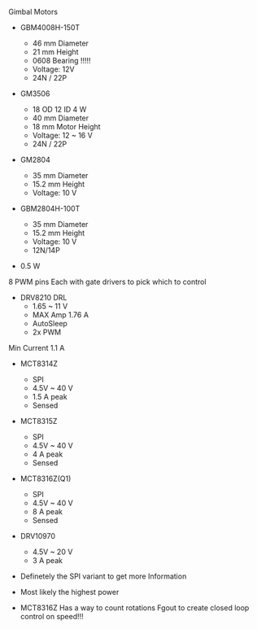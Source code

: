 Gimbal Motors
* GBM4008H-150T
	* 46 mm Diameter
	* 21 mm Height
	* 0608 Bearing !!!!!
	* Voltage: 12V
	* 24N / 22P
* GM3506 
	* 18 OD 12 ID 4 W
	* 40 mm Diameter
	* 18 mm Motor Height
	* Voltage: 12 ~ 16 V
	* 24N / 22P
* GM2804 
	* 35 mm Diameter
	* 15.2 mm Height
	* Voltage: 10 V
* GBM2804H-100T
	* 35 mm Diameter
	* 15.2 mm Height
	* Voltage: 10 V
	* 12N/14P

* 0.5 W

8 PWM pins
	Each with gate drivers to pick which to control

* DRV8210 DRL
	* 1.65 ~ 11 V
	* MAX Amp 1.76 A
	* AutoSleep
	* 2x PWM

Min Current 1.1 A

* MCT8314Z
 	* SPI
	* 4.5V ~ 40 V
	* 1.5 A peak
	* Sensed
* MCT8315Z
	* SPI
	* 4.5V ~ 40 V
	* 4 A peak
	* Sensed
* MCT8316Z(Q1)
	* SPI
	* 4.5V ~ 40 V
	* 8 A peak
	* Sensed
* DRV10970
	* 4.5V ~ 20 V
	* 3 A peak

* Definetely the SPI variant to get more Information
* Most likely the highest power
* MCT8316Z
	Has a way to count rotations Fgout to create closed loop control on speed!!!